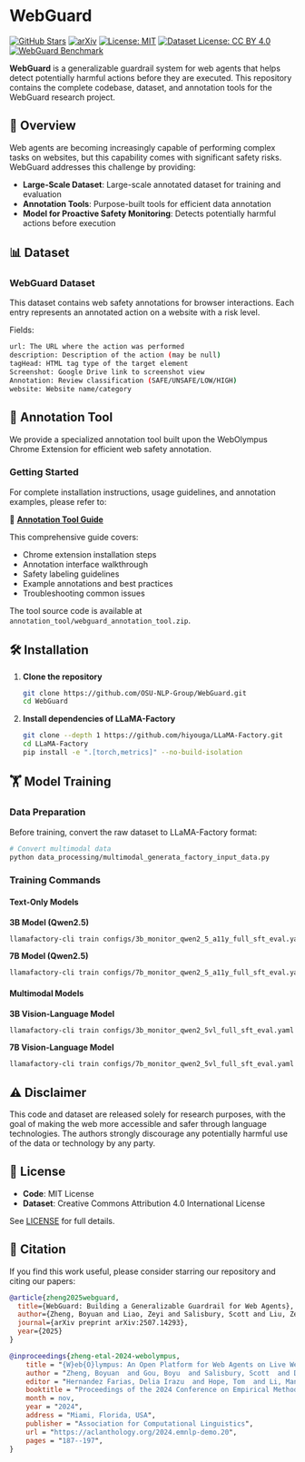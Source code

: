 # WebGuard

[![GitHub Stars](https://img.shields.io/github/stars/OSU-NLP-Group/WebGuard?style=social&label=WebGuard)](https://github.com/OSU-NLP-Group/WebGuard)
[![arXiv](https://img.shields.io/badge/arXiv-2507.14293-b31b1b.svg)](https://arxiv.org/abs/2507.14293)
[![License: MIT](https://img.shields.io/badge/License-MIT-yellow.svg)](https://opensource.org/licenses/MIT)
[![Dataset License: CC BY 4.0](https://img.shields.io/badge/Dataset%20License-CC%20BY%204.0-lightgrey.svg)](https://creativecommons.org/licenses/by/4.0/)
<a href="https://huggingface.co/datasets/osunlp/WebGuard"><img src="https://img.shields.io/badge/WebGuard -Dataset-blue.svg" alt="WebGuard Benchmark"></a>

**WebGuard** is a generalizable guardrail system for web agents that helps detect potentially harmful actions before they are executed. This repository contains the complete codebase, dataset, and annotation tools for the WebGuard research project.

## 🚀 Overview

Web agents are becoming increasingly capable of performing complex tasks on websites, but this capability comes with significant safety risks. WebGuard addresses this challenge by providing:
- **Large-Scale Dataset**: Large-scale annotated dataset for training and evaluation
- **Annotation Tools**: Purpose-built tools for efficient data annotation
- **Model for Proactive Safety Monitoring**: Detects potentially harmful actions before execution



## 📊 Dataset

### WebGuard Dataset

This dataset contains web safety annotations for browser interactions. Each entry represents an annotated action on a website with a risk level.

Fields:

```bash
url: The URL where the action was performed
description: Description of the action (may be null)
tagHead: HTML tag type of the target element
Screenshot: Google Drive link to screenshot view
Annotation: Review classification (SAFE/UNSAFE/LOW/HIGH)
website: Website name/category
```


## 🔧 Annotation Tool

We provide a specialized annotation tool built upon the WebOlympus Chrome Extension for efficient web safety annotation.

### Getting Started

For complete installation instructions, usage guidelines, and annotation examples, please refer to:

📖 **[Annotation Tool Guide](annotation_tool/annotation_tool_introduction.md)**

This comprehensive guide covers:
- Chrome extension installation steps
- Annotation interface walkthrough  
- Safety labeling guidelines
- Example annotations and best practices
- Troubleshooting common issues

The tool source code is available at `annotation_tool/webguard_annotation_tool.zip`.



## 🛠️ Installation

1. **Clone the repository**
   ```bash
   git clone https://github.com/OSU-NLP-Group/WebGuard.git
   cd WebGuard
   ```

2. **Install dependencies of LLaMA-Factory**
   ```bash
   git clone --depth 1 https://github.com/hiyouga/LLaMA-Factory.git
   cd LLaMA-Factory
   pip install -e ".[torch,metrics]" --no-build-isolation
   ```


## 🏋️ Model Training

### Data Preparation

Before training, convert the raw dataset to LLaMA-Factory format:

```bash
# Convert multimodal data
python data_processing/multimodal_generata_factory_input_data.py
```

### Training Commands

#### Text-Only Models

**3B Model (Qwen2.5)**
```bash
llamafactory-cli train configs/3b_monitor_qwen2_5_a11y_full_sft_eval.yaml
```

**7B Model (Qwen2.5)**
```bash
llamafactory-cli train configs/7b_monitor_qwen2_5_a11y_full_sft_eval.yaml
```

#### Multimodal Models

**3B Vision-Language Model**
```bash
llamafactory-cli train configs/3b_monitor_qwen2_5vl_full_sft_eval.yaml
```

**7B Vision-Language Model**
```bash
llamafactory-cli train configs/7b_monitor_qwen2_5vl_full_sft_eval.yaml
```

## ⚠️ Disclaimer

This code and dataset are released solely for research purposes, with the goal of making the web more accessible and safer through language technologies. The authors strongly discourage any potentially harmful use of the data or technology by any party.

## 📄 License

- **Code**: MIT License
- **Dataset**: Creative Commons Attribution 4.0 International License

See [LICENSE](LICENSE) for full details.

## 📖 Citation

If you find this work useful, please consider starring our repository and citing our papers:

```bibtex
@article{zheng2025webguard,
  title={WebGuard: Building a Generalizable Guardrail for Web Agents},
  author={Zheng, Boyuan and Liao, Zeyi and Salisbury, Scott and Liu, Zeyuan and Lin, Michael and Zheng, Qinyuan and Wang, Zifan and Deng, Xiang and Song, Dawn and Sun, Huan and others},
  journal={arXiv preprint arXiv:2507.14293},
  year={2025}
}

@inproceedings{zheng-etal-2024-webolympus,
    title = "{W}eb{O}lympus: An Open Platform for Web Agents on Live Websites",
    author = "Zheng, Boyuan  and Gou, Boyu  and Salisbury, Scott  and Du, Zheng  and Sun, Huan  and Su, Yu",
    editor = "Hernandez Farias, Delia Irazu  and Hope, Tom  and Li, Manling",
    booktitle = "Proceedings of the 2024 Conference on Empirical Methods in Natural Language Processing: System Demonstrations",
    month = nov,
    year = "2024",
    address = "Miami, Florida, USA",
    publisher = "Association for Computational Linguistics",
    url = "https://aclanthology.org/2024.emnlp-demo.20",
    pages = "187--197",
}
```
